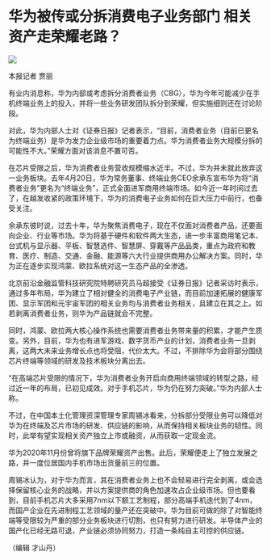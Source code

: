 # 华为被传或分拆消费电子业务部门 相关资产走荣耀老路？

![](https://inews.gtimg.com/news_bt/OK4VNe81gsY72J9jQodfSCy5P9u08yvRu17En4bEr2cn8AA/1000)

本报记者 贾丽

有业内消息称，华为内部或考虑拆分消费者业务（CBG），华为今年可能减少在手机终端业务上的投入，并将一些业务研发团队拆分到荣耀，但实施细则还在讨论阶段。

对此，华为内部人士对《证券日报》记者表示，“目前，消费者业务（目前已更名为终端业务）是华为发力企业级市场的重要着力点。华为消费者业务大规模分拆的可能性不大。”荣耀方面对该消息不置可否。

在芯片受限之后，华为消费者业务营收规模缩水近半。不过，华为并未就此放弃这一业务板块。去年4月20日，华为常务董事、终端业务CEO余承东宣布华为将“消费者业务”更名为“终端业务”，正式全面进军商用终端市场。如今近一年时间过去了，在越发收紧的政策环境下，华为的消费电子业务如何在巨大压力中前行，也备受关注。

余承东彼时说，过去十年，华为聚焦消费电子，现在不仅面对消费者产品，还要面向企业、行业等市场。华为将基于硬件和软件两大生态，进一步丰富商用笔记本、台式机与显示器、平板、智慧选件、智慧屏、穿戴等产品品类，重点为政府和教育、医疗、制造、交通、金融、能源等六大行业提供商用办公解决方案。同时，华为正在逐步实现鸿蒙、欧拉系统对这一生态产品的全渗透。

北京前沿金融监管科技研究院特聘研究员马超接受《证券日报》记者采访时表示，通过多年布局，华为建立了相对健全的消费电子产业链，而目前加速拓展的健康军团、显示军团和元宇宙军团的相关业务均与消费者业务相关，且建立在其之上。如若剥离消费者业务，则华为产品链就会不完整。

同时，鸿蒙、欧拉两大核心操作系统也需要消费者业务带来量的积累，才能产生质变。另外，目前，华为也有进军游戏、数字货币产业的计划，消费者业务一旦剥离，这两大未来业务增长点也将受阻，代价太大。不过，不排除华为会将部分围绕芯片终端等领域的研发及技术板块分离出去。

“在高端芯片受限的情况下，华为消费者业务开启向商用终端领域的转型之路，经过近一年的布局，已初见成效。对于手机芯片，华为仍在努力突破。”华为内部人士称。

不过，在中国本土化管理资深管理专家周锡冰看来，分拆部分受限业务可以降低对华为在终端及芯片市场的研发、供应链的影响，从而保持相关板块业务的韧性。同时，此举有望实现相关资产独立上市或融资，从而获取一定现金流。

华为2020年11月份曾将旗下品牌荣耀资产出售。此后，荣耀便走上了独立发展之路，并一度位居国内手机市场出货量前三的位置。

周锡冰认为，对于华为而言，其在消费者业务上也不会轻易进行完全剥离，或会选择保留核心业务的战略，并以方案提供商的角色加速攻占企业级市场。但也要看到，目前手机芯片大多采用7nm以下额工艺制程，部分高端手机迭代到了4nm，而国产企业在先进制程工艺领域的量产还在突破中。华为目前可做的除了对智能终端等受限较为严重的部分业务板块进行切割，也只有努力进行研发。半导体产业的国产化已经无路可退，产业链必须协同努力，打造一条纯自主可控的供应链。

（编辑 才山丹）

